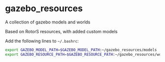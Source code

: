 # gazebo_resources
A collection of gazebo models and worlds

Based on RotorS resources, with added custom models

Add the following lines to `~/.bashrc`:
```bash
export GAZEBO_MODEL_PATH=$GAZEBO_MODEL_PATH:~/gazebo_resources/models
export GAZEBO_RESOURCE_PATH=$GAZEBO_RESOURCE_PATH:~/gazebo_resources/worlds
```